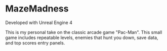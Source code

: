 # MazeMadness

Developed with Unreal Engine 4

This is my personal take on the classic arcade game "Pac-Man". This small game includes repeatable levels, enemies that hunt you down, save data, and top scores entry panels. 
